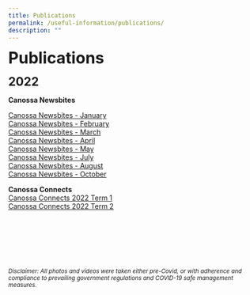 ```yaml
---
title: Publications
permalink: /useful-information/publications/
description: ""
---
```

**<font size="6">Publications</font>**

**<font size="5">2022</font>**

**Canossa Newsbites**

[Canossa Newsbites -  January](/files%2FNewsbites/Canossa%20Newsbites%20Jan%202022.pdf)<br>
[Canossa Newsbites - February](/files/Canossa%20Newsbites%20February%202022.pdf) <br>
[Canossa Newsbites - March](/files/Canossa%20Newsbites%20March%202022.pdf)<br>
[Canossa Newsbites - April](/files/Canossa%20Newsbites%20April%202022.pdf)<br>
[Canossa Newsbites - May](/files/Canossa%20Newsbites%20May%202022.pdf)<br>
[Canossa Newsbites - July](/files/Canossa%20Newsbites%20July%202022.pdf)<br>
[Canossa Newsbites - August](/files/Canossa%20Newsbites%20August%202022.pdf)
<br>
<a href="https://flipbookpdf.net/web/site/1bc69c0850ae90a0d7af4390ceb8f7d9bed675a4202210.pdf.html">Canossa Newsbites - October</a>





**Canossa Connects**<br>
[Canossa Connects 2022 Term 1](/files/Canossa%20Connects%202022%20Term%201.pdf)<br>
[Canossa Connects 2022 Term 2](/files/Canossa%20Connects%202022%20Term%202-compressed.pdf)



<br><br><br><br><br><br>
<sup>_Disclaimer: All photos and videos were taken either pre-Covid, or with adherence and compliance to prevailing government regulations and COVID-19 safe management measures._</sup>